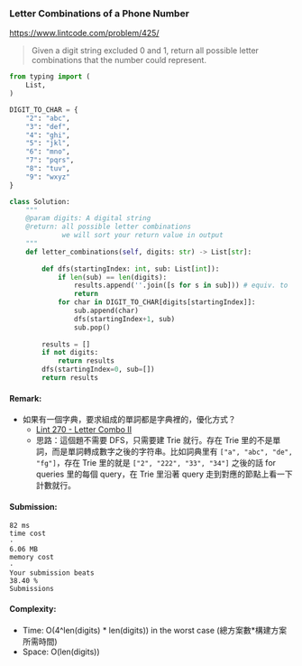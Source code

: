 ### Letter Combinations of a Phone Number
https://www.lintcode.com/problem/425/
>Given a digit string excluded 0 and 1, return all possible letter combinations that the number could represent.
```python
from typing import (
    List,
)

DIGIT_TO_CHAR = {
    "2": "abc", 
    "3": "def",
    "4": "ghi",
    "5": "jkl", 
    "6": "mno", 
    "7": "pqrs",
    "8": "tuv",
    "9": "wxyz"
}

class Solution:
    """
    @param digits: A digital string
    @return: all possible letter combinations
             we will sort your return value in output
    """
    def letter_combinations(self, digits: str) -> List[str]:
        
        def dfs(startingIndex: int, sub: List[int]):
            if len(sub) == len(digits):
                results.append(''.join([s for s in sub])) # equiv. to ''.join(sub)
                return
            for char in DIGIT_TO_CHAR[digits[startingIndex]]:
                sub.append(char)
                dfs(startingIndex+1, sub)
                sub.pop()
        
        results = []
        if not digits:
            return results
        dfs(startingIndex=0, sub=[])
        return results
```
#### Remark:
- 如果有一個字典，要求組成的單詞都是字典裡的，優化方式？
    - [Lint 270 - Letter Combo II](https://www.lintcode.com/problem/270/solution/19786)     
    - 思路：這個題不需要 DFS，只需要建 Trie 就行。存在 Trie 里的不是單詞，而是單詞轉成數字之後的字符串。比如詞典里有 `["a", "abc", "de", "fg"]`，存在 Trie 里的就是 `["2", "222", "33", "34"]` 之後的話 for queries 里的每個 query，在 Trie 里沿著 query 走到對應的節點上看一下計數就行。
#### Submission:
```
82 ms
time cost
·
6.06 MB
memory cost
·
Your submission beats
38.40 %
Submissions
```
#### Complexity:
- Time: O(4^len(digits) * len(digits)) in the worst case (總方案數*構建方案所需時間) 
- Space: O(len(digits))
